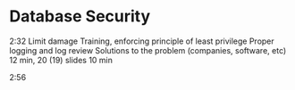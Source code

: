 # Database Security
2:32
  Limit damage
  	Training, enforcing principle of least privilege
	Proper logging and log review
Solutions to the problem (companies, software, etc)
12 min, 20 (19) slides
10 min

2:56
	